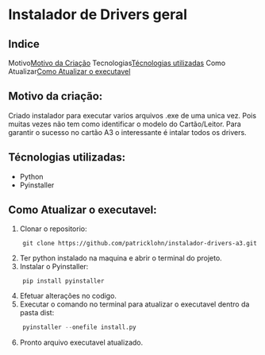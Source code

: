 # Instalador de Drivers geral 

## Indice

Motivo[Motivo da Criação](#motivo-da-criação)
Tecnologias[Técnologias utilizadas](#técnologias-utilizadas)
Como Atualizar[Como Atualizar o executavel](#como-atualizar-o-executavel)

## Motivo da criação: 
Criado instalador para executar varios arquivos .exe de uma unica vez. 
Pois muitas vezes não tem como identificar o modelo do Cartão/Leitor. Para garantir o sucesso no cartão A3
o interessante é intalar todos os drivers.

## Técnologias utilizadas:

* Python
* Pyinstaller

## Como Atualizar o executavel: 

1. Clonar o repositorio:
```git
    git clone https://github.com/patricklohn/instalador-drivers-a3.git
```
2. Ter python instalado na maquina e abrir o terminal do projeto.
3. Instalar o Pyinstaller:
```pip
    pip install pyinstaller
```
4. Efetuar alterações no codigo. 
5. Executar o comando no terminal para atualizar o executavel dentro da pasta dist:
```python
    pyinstaller --onefile install.py
```
6. Pronto arquivo executavel atualizado. 


